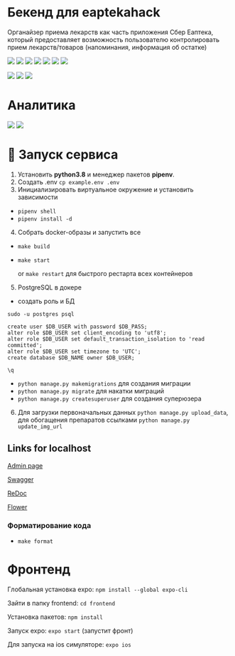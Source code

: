 # Бекенд для eaptekahack

Органайзер приема лекарств как часть приложения Сбер Еаптека, который предоставляет возможность пользователю контролировать прием лекарств/товаров (напоминания, информация об остатке)


![](https://img.shields.io/badge/python-black)
![](https://img.shields.io/badge/django-black)
![](https://img.shields.io/badge/postgres-black)
![](https://img.shields.io/badge/drf-black)
![](https://img.shields.io/badge/minio-black)
![](https://img.shields.io/badge/celery-black)
![](https://img.shields.io/badge/redis-black)

[![](https://img.shields.io/badge/code%20style-black-000000.svg)](https://github.com/psf/black)
![](https://img.shields.io/badge/code_style-isort-black)
![](https://img.shields.io/badge/code_style-flake8-black)

# Аналитика

[![](https://img.shields.io/badge/Miro-UserStory_Map-00000.svg)](https://miro.com/app/board/o9J_lBnpZfM=/)
[![](https://img.shields.io/badge/Miro-MVP_CJM-00000.svg)](https://miro.com/app/board/o9J_lCcnyWY=/)


# 🚀 Запуск сервиса
1. Установить **python3.8** и менеджер пакетов **pipenv**.
2. Создать .env  `cp example.env .env`
2. Инициализировать виртуальное окружение и установить зависимости
- `pipenv shell`
- `pipenv install -d`

4. Собрать docker-образы и запустить все
- `make build`
- `make start`
  
  or `make restart` для быстрого рестарта всех контейнеров

5. PostgreSQL в докере
- создать роль и БД
```  
sudo -u postgres psql

create user $DB_USER with password $DB_PASS;
alter role $DB_USER set client_encoding to 'utf8';
alter role $DB_USER set default_transaction_isolation to 'read committed';
alter role $DB_USER set timezone to 'UTC';
create database $DB_NAME owner $DB_USER;

\q
```
- `python manage.py makemigrations` для создания миграции
- `python manage.py migrate` для накатки миграций
- `python manage.py createsuperuser` для создания суперюзера

6. Для загрузки первоначальных данных `python manage.py upload_data`, для обогащения препаратов ссылками  `python manage.py update_img_url`

## Links for localhost
[Admin page](http://localhost:8000/admin)

[Swagger](http://localhost:8000/swagger)

[ReDoc](http://localhost:8000/redoc)

[Flower](http://localhost:5555/)

### Форматирование кода
- `make format`


# Фронтенд

Глобальная установка expo:
`npm install --global expo-cli`

Зайти в папку frontend:
`cd frontend`

Установка пакетов:
`npm install`

Запуск expo:
`expo start`
(запустит фронт)

Для запуска на ios симуляторе:
`expo ios`